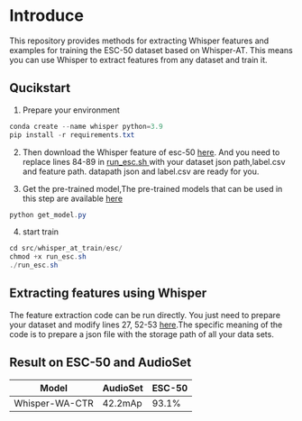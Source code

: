 # Introduce

This repository provides methods for extracting Whisper features and examples for training the ESC-50 dataset based on Whisper-AT. This means you can use Whisper to extract features from any dataset and train it.

## Qucikstart

1. Prepare your environment

```java
conda create --name whisper python=3.9
pip install -r requirements.txt 
```

2. Then download the Whisper feature of esc-50 [here](https://www.dropbox.com/s/hmmdopfjlq3o3vs/esc_feat.zip?dl=1). And you need to replace lines 84-89 in [run_esc.sh ](https://github.com/LithiumZhou/EfficentWhisper/blob/main/src/whisper_at_train/esc-50/run_esc.sh)with your dataset json path,label.csv and feature path. datapath json and label.csv are ready for you.

3. Get the pre-trained model,The pre-trained models that can be used in this step are available [here](https://github.com/LithiumZhou/EfficentWhisper/tree/main/pretrained_models)

```java
python get_model.py
```

4. start train 

```java
cd src/whisper_at_train/esc/
chmod +x run_esc.sh
./run_esc.sh
```

## Extracting features using Whisper

The feature extraction code can be run directly. You just need to prepare your dataset and modify lines 27, 52-53 [here](https://github.com/LithiumZhou/EfficentWhisper/blob/main/src/whisper_at_train/intermediate_feat_extract/extract_esc_whisper.py).The specific meaning of the code is to prepare a json file with the storage path of all your data sets.



## Result on ESC-50 and AudioSet

| Model          | AudioSet | ESC-50 |
| ----- | -------- | ------ |
| Whisper-WA-CTR | 42.2mAp  | 93.1%  |

